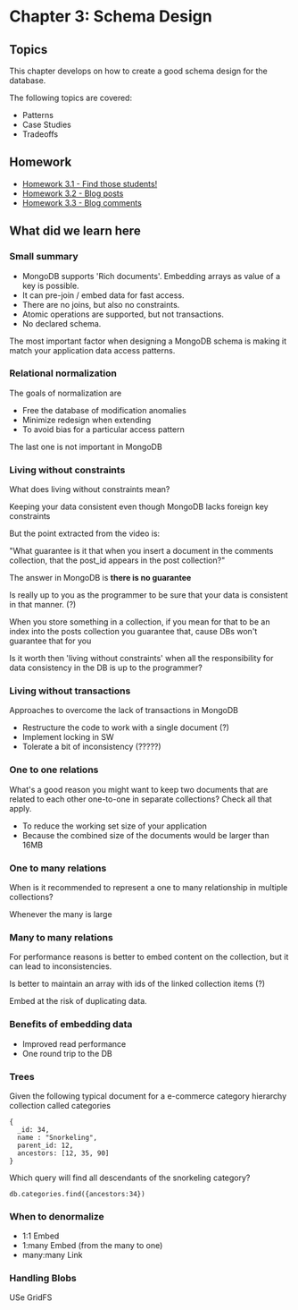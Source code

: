 # Chapter 3: Schema Design

## Topics
This chapter develops on how to create a good schema design for the database.

The following topics are covered:

* Patterns
* Case Studies
* Tradeoffs

## Homework

* [Homework 3.1 - Find those students!](homework_3_1/README.md)
* [Homework 3.2 - Blog posts](homework_3_2/README.md)
* [Homework 3.3 - Blog comments](homework_3_3/README.md)

## What did we learn here

### Small summary

* MongoDB supports 'Rich documents'. Embedding arrays as value of a key is possible.
* It can pre-join / embed data for fast access.
* There are no joins, but also no constraints.
* Atomic operations are supported, but not transactions.
* No declared schema.

The most important factor when designing a MongoDB schema is making it match your application data access patterns.

### Relational normalization

The goals of normalization are

* Free the database of modification anomalies
* Minimize redesign when extending
* To avoid bias for a particular access pattern

The last one is not important in MongoDB

### Living without constraints

What does living without constraints mean?

Keeping your data consistent even though MongoDB lacks foreign key constraints

But the point extracted from the video is:

"What guarantee is it that when you insert a document in the comments collection, that the post_id appears in the post collection?"

The answer in MongoDB is __there is no guarantee__

Is really up to you as the programmer to be sure that your data is consistent in that manner. (?)

When you store something in a collection, if you mean for that to be an index into the posts collection you guarantee that, cause DBs won't guarantee that for you

Is it worth then 'living without constraints' when all the responsibility for data consistency in the DB is up to the programmer?

### Living without transactions

Approaches to overcome the lack of transactions in MongoDB

* Restructure the code to work with a single document (?)
* Implement locking in SW
* Tolerate a bit of inconsistency (?????)

### One to one relations

What's a good reason you might want to keep two documents that are related to each other one-to-one in separate collections? Check all that apply.

* To reduce the working set size of your application
* Because the combined size of the documents would be larger than 16MB

### One to many relations

When is it recommended to represent a one to many relationship in multiple collections?

Whenever the many is large

### Many to many relations

For performance reasons is better to embed content on the collection, but it can lead to inconsistencies.

Is better to maintain an array with ids of the linked collection items (?)

Embed at the risk of duplicating data.

### Benefits of embedding data

* Improved read performance
* One round trip to the DB

### Trees

Given the following typical document for a e-commerce category hierarchy collection called categories

    {
      _id: 34,
      name : "Snorkeling",
      parent_id: 12,
      ancestors: [12, 35, 90]
    }

Which query will find all descendants of the snorkeling category?

    db.categories.find({ancestors:34})

### When to denormalize

* 1:1 Embed
* 1:many Embed (from the many to one)
* many:many Link

### Handling Blobs

USe GridFS